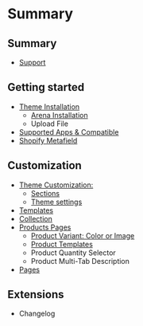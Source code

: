 # Summary

## Summary

* [Support](summary/support.md)

## Getting started

* [Theme Installation](README.md)
  * [Arena Installation](arena-installation.md)
  * Upload File
* [Supported Apps & Compatible](app.md)
* [Shopify Metafield](shopify-metafield.md)

## Customization

* [Theme Customization:](theme-customization.md)
  * [Sections](sections.md)
  * [Theme settings](theme-settings.md)
* [Templates](templates.md)
* [Collection](collection.md)
* [Products Pages](products.md)
  * [Product Variant: Color or Image](products/product-color-variant.md)
  * [Product Templates](products/product-templates.md)
  * Product Quantity Selector
  * Product Multi-Tab Description
* [Pages](pages.md)

## Extensions

* Changelog

